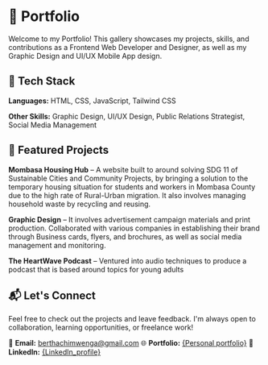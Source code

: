 # 📌 Portfolio

Welcome to my Portfolio! This gallery showcases my projects, skills, and contributions as a Frontend Web Developer and Designer, as well as my Graphic Design and UI/UX Mobile App design.

## 🔧 Tech Stack

**Languages:** HTML, CSS, JavaScript, Tailwind CSS

**Other Skills:** Graphic Design, UI/UX Design, Public Relations Strategist, Social Media Management


## 🚀 Featured Projects

**Mombasa Housing Hub** – A website built to around solving SDG 11 of Sustainable Cities and Community Projects, by bringing a solution to the temporary housing situation for students and workers in Mombasa County due to the high rate of Rural-Urban migration. It also involves managing household waste by recycling and reusing.

**Graphic Design** – It involves advertisement campaign materials and print production. Collaborated with various companies in establishing their brand through Business cards, flyers, and brochures, as well as social media management and monitoring.

**The HeartWave Podcast** – Ventured into audio techniques to produce a podcast that is based around topics for young adults


## 📬 Let's Connect

Feel free to check out the projects and leave feedback. I'm always open to collaboration, learning opportunities, or freelance work!

📧 **Email:** berthachimwenga@gmail.com
🌐 **Portfolio:** [{Personal portfolio}](https://berthaportfolio.netlify.app/)
💼 **LinkedIn:** [{LinkedIn_profile}](https://www.linkedin.com/in/bertha-mkambe-756780243/)
